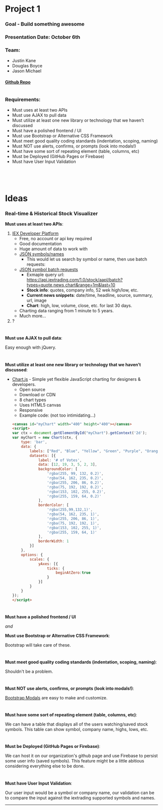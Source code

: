 # Project 1

### Goal - Build something awesome
### Presentation Date: October 6th
### Team:
- Justin Kane
- Douglas Boyce
- Jason Michael  

#### [Github Repo](https://github.com/jason-michael/Project-1)
#

### Requirements:
- Must uses at least two APIs
- Must use AJAX to pull data
- Must utilize at least one new library or technology that we haven’t discussed
- Must have a polished frontend / UI
- Must use Bootstrap or Alternative CSS Framework
- Must meet good quality coding standards (indentation, scoping, naming)
- Must NOT use alerts, confirms, or prompts (look into modals!)
- Must have some sort of repeating element (table, columns, etc)
- Must be Deployed (GitHub Pages or Firebase)
- Must have User Input Validation

#

<br>

# Ideas

### Real-time & Historical Stock Visualizer
**Must uses at least two APIs**:
1. [IEX Developer Platform](https://iextrading.com/developer/)
    - Free, no account or api key required
    - Good documentation
    - Huge amount of data to work with
    - [JSON symbols/names](https://api.iextrading.com/1.0/ref-data/symbols)
        - This would let us search by symbol or name, then use batch requests:
    - [JSON symbol batch requests](https://api.iextrading.com/1.0/stock/aapl/batch?types=quote,news,chart&range=1m&last=10)
        - Exmaple query url: https://api.iextrading.com/1.0/stock/aapl/batch?types=quote,news,chart&range=1m&last=10
        - **Stock info**: quotes, company info, 52 wek high/low, etc.
        - **Current news snippets**: date/time, headline, source, summary, url, image
        - **Chart**: high, low, volume, close, etc. for last 30 days. 
    - Charting data ranging from 1 minute to 5 years.
    - Much more...
2. ?

#

**Must use AJAX to pull data**: 

Easy enough with jQuery.

#

**Must utilize at least one new library or technology that we haven’t discussed**:
- [Chart.js](https://www.chartjs.org/) - Simple yet flexible JavaScript charting for designers & developers.
    - Open source
    - Download or CDN
    - 8 chart types
    - Uses HTML5 canvas
    - Responsive
    - Example code: (not too intimidating...)
    ```html
    <canvas id="myChart" width="400" height="400"></canvas>
    <script>
    var ctx = document.getElementById("myChart").getContext('2d');
    var myChart = new Chart(ctx, {
        type: 'bar',
        data: {
            labels: ["Red", "Blue", "Yellow", "Green", "Purple", "Orange"],
            datasets: [{
                label: '# of Votes',
                data: [12, 19, 3, 5, 2, 3],
                backgroundColor: [
                    'rgba(255, 99, 132, 0.2)',
                    'rgba(54, 162, 235, 0.2)',
                    'rgba(255, 206, 86, 0.2)',
                    'rgba(75, 192, 192, 0.2)',
                    'rgba(153, 102, 255, 0.2)',
                    'rgba(255, 159, 64, 0.2)'
                ],
                borderColor: [
                    'rgba(255,99,132,1)',
                    'rgba(54, 162, 235, 1)',
                    'rgba(255, 206, 86, 1)',
                    'rgba(75, 192, 192, 1)',
                    'rgba(153, 102, 255, 1)',
                    'rgba(255, 159, 64, 1)'
                ],
                borderWidth: 1
            }]
        },
        options: {
            scales: {
                yAxes: [{
                    ticks: {
                        beginAtZero:true
                    }
                }]
            }
        }
    });
    </script>
    ```

#

**Must have a polished frontend / UI**

*and*

**Must use Bootstrap or Alternative CSS Framework**:

Bootstrap will take care of these.

#

**Must meet good quality coding standards (indentation, scoping, naming)**:

Shouldn't be a problem.

#

**Must NOT use alerts, confirms, or prompts (look into modals!)**:

[Bootstrap Modals](https://getbootstrap.com/docs/4.0/components/modal/) are easy to make and customize.

#

**Must have some sort of repeating element (table, columns, etc)**:

We can have a table that displays all of the users watching/saved stock symbols.
This table can show symbol, company name, highs, lows, etc.

#

**Must be Deployed (GitHub Pages or Firebase)**:

We can host it on our organization's github page and use Firebase to persist some user info (saved symbols). This feature might be a little abitious considering everything else to be done.
#

**Must have User Input Validation**:

Our user input would be a symbol or company name, our validation can be to compare the input against the iextrading supported symbols and names.

-----